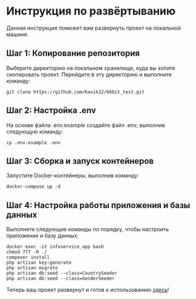 # Инструкция по развёртыванию

Данная инструкция поможет вам развернуть проект на локальной машине.
## Шаг 1: Копирование репозитория

Выберите директорию на локальном хранилище, куда вы хотите скопировать проект. Перейдите в эту директорию и выполните команду:

 
    git clone https://github.com/Kavik22/66bit_test.git

## Шаг 2: Настройка .env

На основе файла .env.example создайте файл .env, выполнив следующую команду:

    cp .env.example .env

## Шаг 3: Сборка и запуск контейнеров

Запустите Docker-контейнеры, выполнив команду:

 
    docker-compose up -d

## Шаг 4: Настройка работы приложения и базы данных

Выполните следующие команды по порядку, чтобы настроить приложение и базу данных:

 
    docker exec -it infoservice_app bash
    chmod 777 -R ./
    composer install
    php artisan key:generate
    php artisan migrate
    php artisan db:seed --class=CountrySeeder
    php artisan db:seed --class=GenderSeeder

Теперь ваш проект развернут и готов к использованию [здесь](http://localhost:8876/)!
